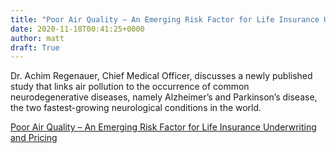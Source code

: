 ```yaml
---
title: "Poor Air Quality – An Emerging Risk Factor for Life Insurance Underwriting and Pricing"
date: 2020-11-18T00:41:25+0000
author: matt
draft: True
---
```

Dr. Achim Regenauer, Chief Medical Officer, discusses a newly published study that links air pollution to the occurrence of common neurodegenerative diseases, namely Alzheimer’s and Parkinson’s disease, the two fastest-growing neurological conditions in the world.
 

[ Poor Air Quality – An Emerging Risk Factor for Life Insurance Underwriting and Pricing ]( https://partnerre.com/opinions_research/poor-air-quality-an-emerging-risk-factor-for-life-insurance-underwriting-and-pricing/ )
